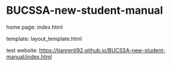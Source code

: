 # BUCSSA-new-student-manual
home page: index.html

template: layout_template.html

test website: https://tianrenli92.github.io/BUCSSA-new-student-manual/index.html
